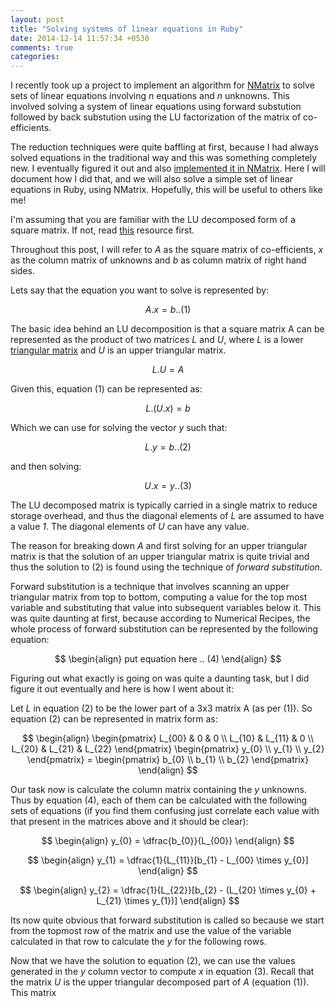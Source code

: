 ```yaml
---
layout: post
title: "Solving systems of linear equations in Ruby"
date: 2014-12-14 11:57:34 +0530
comments: true
categories: 
---
```


I recently took up a project to implement an algorithm for [NMatrix](https://github.com/SciRuby/nmatrix) to solve sets of linear equations involving _n_ equations and _n_ unknowns. This involved solving a system of linear equations using forward substution followed by back substution using the LU factorization of the matrix of co-efficients.

The reduction techniques were quite baffling at first, because I had always solved equations in the traditional way and this was something completely new. I eventually figured it out and also [implemented it in NMatrix](https://github.com/SciRuby/nmatrix/commit/4241d241ca7744ca2ca5e090782588581160d42b). Here I will document how I did that, and we will also solve a simple set of linear equations in Ruby, using NMatrix. Hopefully, this will be useful to others like me!

I'm assuming that you are familiar with the LU decomposed form of a square matrix. If not, read [this](http://en.wikipedia.org/wiki/LU_decomposition) resource first.

Throughout this post, I will refer to _A_ as the square matrix of co-efficients, _x_ as the column matrix of unknowns and _b_ as column matrix of right hand sides.

Lets say that the equation you want to solve is represented by:

$$ A.x = b .. (1)$$


The basic idea behind an LU decomposition is that a square matrix A can be represented as the product of two matrices _L_ and _U_, where _L_ is a lower [triangular matrix](http://en.wikipedia.org/wiki/Triangular_matrix) and _U_ is an upper triangular matrix.

$$ L.U = A $$

Given this, equation (1) can be represented as:

$$ L.(U.x) = b $$

Which we can use for solving the vector _y_ such that:

$$ L.y = b .. (2) $$

and then solving:

$$ U.x = y ..(3) $$

The LU decomposed matrix is typically carried in a single matrix to reduce storage overhead, and thus the diagonal elements of _L_ are assumed to have a value _1_. The diagonal elements of _U_ can have any value.

The reason for breaking down _A_ and first solving for an upper triangular matrix is that the solution of an upper triangular matrix is quite trivial and thus the solution to (2) is found using the technique of _forward substitution_. 

Forward substitution is a technique that involves scanning an upper triangular matrix from top to bottom, computing a value for the top most variable and substituting that value into subsequent variables below it. This was quite daunting at first, because according to Numerical Recipes, the whole process of forward substitution can be represented by the following equation:

$$
\begin{align}
 put equation here .. (4)
\end{align}
$$

Figuring out what exactly is going on was quite a daunting task, but I did figure it out eventually and here is how I went about it:

Let _L_ in equation (2) to be the lower part of a 3x3 matrix A (as per (1)). So equation (2) can be represented in matrix form as:

$$
\begin{align}
    \begin{pmatrix}
      L_{00} & 0 & 0 \\
      L_{10} & L_{11} & 0 \\
      L_{20} & L_{21} & L_{22}
    \end{pmatrix}
    \begin{pmatrix}
      y_{0} \\
      y_{1} \\
      y_{2}
    \end{pmatrix}
    =
    \begin{pmatrix}
      b_{0} \\
      b_{1} \\
      b_{2}
    \end{pmatrix}
\end{align}
$$

Our task now is calculate the column matrix containing the _y_ unknowns.
Thus by equation (4), each of them can be calculated with the following sets of equations (if you find them confusing just correlate each value with that present in the matrices above and it should be clear):

$$
\begin{align}
  y_{0} = \dfrac{b_{0}}{L_{00}}
\end{align}
$$

$$
\begin{align}
  y_{1} = \dfrac{1}{L_{11}}[b_{1} - L_{00} \times y_{0}]
\end{align}
$$

$$
\begin{align}
  y_{2} = \dfrac{1}{L_{22}}[b_{2} - (L_{20} \times y_{0} + L_{21} \times y_{1})]
\end{align}
$$

Its now quite obvious that forward substitution is called so because we start from the topmost row of the matrix and use the value of the variable calculated in that row to calculate the _y_ for the following rows.

Now that we have the solution to equation (2), we can use the values generated in the _y_ column vector to compute _x_ in equation (3). Recall that the matrix _U_ is the upper triangular decomposed part of _A_ (equation (1)). This matrix  